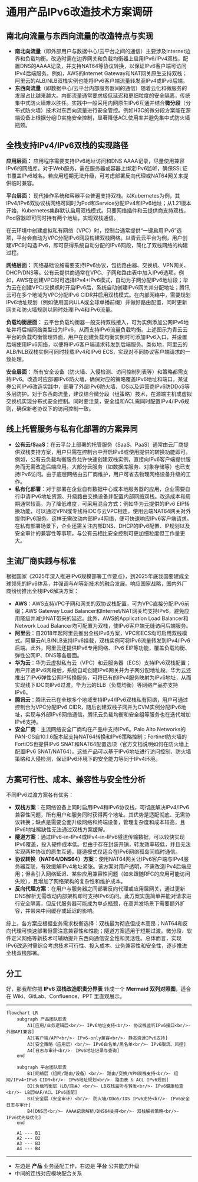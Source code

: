 # 通用产品IPv6改造技术方案调研

## 南北向流量与东西向流量的改造特点与实现

* **南北向流量**（即外部用户与数据中心/云平台之间的通信）主要涉及Internet边界和负载均衡。改造时需在边界网关和负载均衡器上启用IPv6/IPv4双栈，配置DNS的AAAA记录，并支持NAT64等协议转换，以保证IPv6客户端可访问IPv4后端服务。例如，AWS的Internet Gateway和NAT网关原生支持双栈；阿里云的ALB/NLB双栈实例也能将IPv6客户端流量转发至IPv4或IPv6后端。
* **东西向流量**（即数据中心/云平台内部服务器间的通信）随着云化和微服务的发展占比越来越大。内部流量通常要求极低延迟和更细粒度的安全隔离，传统集中式防火墙难以胜任。实践中一般采用内网原生IPv6互通并结合**微分段**（分布式防火墙）技术对东西向流量进行安全管控。例如H3C的微分段方案能在源端设备上根据分组ID实施安全控制，显著降低ACL使用率并避免集中式防火墙瓶颈。

## 全栈支持IPv4/IPv6双栈的实现路径

**应用层面：** 应用程序需要支持IPv6地址访问和DNS AAAA记录，尽量使用兼容IPv6的网络库。对于Web服务，需在服务器或容器上绑定IPv6监听，确保SSL证书覆盖IPv6域名。若应用短期无法升级，可考虑部署反向代理或NAT64网关来提供临时兼容。

**平台层面：** 现代操作系统和容器平台普遍支持双栈。以Kubernetes为例，其IPv4/IPv6双协议栈网络可同时为Pod和Service分配IPv4和IPv6地址；从1.21版本开始，Kubernetes集群默认启用双栈模式。只要网络插件和云提供商支持双栈，Pod容器即可同时持有两个地址，实现双栈通信。

&#x20;在云环境中创建虚拟私有网络（VPC）时，控制台通常提供“一键启用IPv6”选项，平台会自动为VPC分配IPv6网段构建双栈网络。以青云云平台为例，用户创建VPC时勾选IPv6，即可获得系统自动分配的IPv6网段，简化了双栈网络的构建过程。

**网络层面：** 网络基础设施需要支持IPv6协议，包括路由器、交换机、VPN网关、DHCP/DNS等。公有云提供商通常在VPC、子网和路由表中加入IPv6选项。例如，AWS在创建VPC时可选择IPv4+IPv6模式，自动为子网分配IPv6地址段；华为云在创建VPC/交换机时开启IPv6后，系统自动创建IPv6网关并分配地址；腾讯云可在多个地域为VPC分配IPv6 CIDR并启用双栈模式。在内部网络中，需要规划IPv6地址规划（例如使用国内ULA或全球单播前缀）并做好路由配置，同时更新网关和防火墙规则以同时处理IPv4和IPv6流量。

&#x20;**负载均衡层面：** 云平台负载均衡器一般支持双栈接入，可为实例添加公网IPv6地址并将后端网络类型设为IPv6，从而支持IPv6流量负载均衡。上述图示为青云云平台的负载均衡管理界面，用户在创建负载均衡实例时可添加IPv6入口，并设置后端使用IPv6网络，以便将IPv6客户端请求转发到后端服务。类似地，阿里云的ALB/NLB双栈实例可同时挂载IPv4和IPv6 ECS，实现对不同协议客户端请求的一致处理。

**安全层面：** 所有安全设备（防火墙、入侵检测、访问控制列表等）和策略都需支持IPv6。改造时应部署IPv6防火墙，确保对应的策略覆盖IPv6地址和端口。某证券公司IPv6改造实践中，部署了外层IPv6防火墙、IDS以及运营商IPv6防DDoS等多层防护。对于东西向流量，建议结合微分段（组策略）技术，在源端主机或虚拟交换机实现分布式安全控制。同时要注意，安全组和ACL需同时配置IPv4/IPv6规则，确保新老协议下的访问控制一致。

## 线上托管服务与私有化部署的方案异同

* **公有云/SaaS**：在云平台上部署的托管服务（SaaS、PaaS）通常由云厂商提供双栈支持方案，用户只需在控制台中开启IPv6或使用提供的转换功能即可。例如，公有云负载均衡服务允许快速创建双栈实例，直接向IPv6客户端提供服务而无需改造后端应用。大部分云服务（如数据库服务、对象存储等）也已支持IPv6访问。由于底层网络由云厂商维护，用户可省去物理网络设备升级的工作。
* **私有化部署**：对于部署在企业自有数据中心或本地服务器的应用，企业需要自行申请IPv6地址资源、升级路由交换设备并配置内部网络双栈。改造成本和周期通常较高。为了降低难度，可采用混合方式：例如华为云提供的IPv6 EIP转换功能，可以通过VPN或专线将IDC与云VPC相连，使用云端NAT64网关对外提供IPv6服务。这样无需改动内部IPv4网络，便可快速响应IPv6客户端请求。在私有部署场景下，企业还需关注内部DNS、DHCP的IPv6配置、IP规划以及安全审计的兼容性等事项，与公有云相比安全控制可更加细粒度但工作量更大。

## 主流厂商实践与标准

根据国家《2025年深入推进IPv6规模部署工作要点》，到2025年底我国要建成全球领先的IPv6体系，并强调与AI等新技术的融合发展。响应国家战略，国内外厂商纷纷推出全栈IPv6解决方案：

* **AWS**：AWS支持VPC子网和网关的双协议栈配置，可为VPC直接分配IPv6前缀；AWS Gateway Load Balancer和Internet/NAT网关均支持IPv6，避免应用降级并减少NAT带来的延迟。此外，AWS的Application Load Balancer和Network Load Balancer均可配置为双栈，使IPv6客户端无缝访问后端服务。
* **阿里云**：自2018年起阿里云推出全栈IPv6方案，VPC和ECS均可启用双栈模式。阿里云ALB/NLB支持IPv6挂载，双栈实例可将IPv6流量转发到IPv4/IPv6后端。此外，阿里云还提供IPv6专用网络、IPv6 EIP等功能，覆盖负载均衡、弹性公网IP、DNS等各层面。
* **华为云**：华为云虚拟私有云（VPC）和云服务器（ECS）支持IPv6双栈配置；用户开通IPv6网段后，系统自动创建IPv6网关并为子网分配地址段。华为云还推出了IPv6弹性公网IP转换服务，可将已有的IPv4服务映射为IPv6地址，从而实现线下IDC向IPv6过渡。华为云的ELB（负载均衡）等网络产品亦支持IPv6。
* **腾讯云**：腾讯云已在全球多个地域支持IPv4/IPv6双栈私有网络，用户可通过控制台为VPC分配IPv6 CIDR，随后创建双栈子网并为CVM实例分配IPv6地址，实现与外部IPv6网络通信。腾讯云负载均衡和安全组等服务也在迭代增加IPv6支持。
* **安全厂商**：主流网络安全厂商均在产品中支持IPv6。Palo Alto Networks的PAN-OS自10.1.6版本起支持NAT64转换和IPv6策略控制；Fortinet防火墙的FortiOS也提供IPv6 SNAT和NAT64配置选项（官方文档说明如何在防火墙上配置IPv6 SNAT/NAT64）。这些产品可以基于IPv6地址进行访问控制、防火墙策略和入侵检测，保证IPv6环境下的安全能力等同于IPv4环境。

## 方案可行性、成本、兼容性与安全性分析

不同IPv6过渡方案各有优劣：

* **双栈方案**：在网络设备上同时启用IPv4和IPv6协议栈，可彻底解决IPv4/IPv6兼容性问题，所有用户和服务同时获得两个地址。其优势是适配彻底、无需协议转换；缺点是需要全面升级网络和终端设备，管理复杂度和成本较高，且IPv6地址稀缺性无法通过双栈方案缓解。
* **隧道方案**：通过IPv6-in-IPv4或IPv4-in-IPv6隧道传输数据，可以较快实现IPv6覆盖，投入硬件成本低。但由于存在封装开销，转发效率较低，并且无法实现两种协议的原生互通，隧道模式仅适合在IPv6网络孤岛间临时通信。
* **协议转换（NAT64/DNS64）方案**：使用NAT64网关让IPv6客户端与IPv4服务器互联，有效缓解IPv4地址紧张。该方案对用户透明，不需改造IPv4后端应用；但会引入网络延迟、某些应用兼容性问题（如未跟随RFC的应用可能访问失败），且增加了网络架构的复杂性和维护成本。
* **反向代理方案**：在用户与服务器之间部署反向代理或应用层网关，通过更新DNS解析无需改动内部架构即可支持IPv6访问。此方案实施简单并能对请求进行安全隔离，但反代服务器可能成为单点瓶颈，在高并发场景下需要额外扩容，并带来中间缓存或延迟的影响。

综上，各方案应根据业务需求权衡选择：双栈最为彻底但成本高昂；NAT64和反向代理可快速部署但需注意兼容性和性能；隧道方案适用于短期过渡。微分段、软件定义网络等新技术可辅助提升东西向通信安全性和灵活性。总体而言，实现IPv6改造时需综合考虑技术可行性、投入成本、业务兼容性和安全性，逐步推进全栈双栈部署。

## 分工
好，那我帮你把 **IPv6 双栈改造职责分界表** 转成一个 **Mermaid 双列对照图**，适合在 Wiki、GitLab、Confluence、PPT 里直观展示。

---

```mermaid
flowchart LR
    subgraph 产品团队职责
        A1[应用/业务逻辑层<br/>- IPv6地址支持<br/>- 协议栈监听IPv6接口<br/>- 外部API兼容]
        A2[客户端/APP<br/>- IPv6-only兼容<br/>- 静态资源IPv6支持]
        A3[安全策略（应用层）<br/>- IPv6白名单/黑名单<br/>- IPv6限流、风控]
        A4[日志与审计<br/>- IPv6地址记录与查询]
    end

    subgraph 平台团队职责
        B1[网络层（组网/路由/设备）<br/>- 路由/交换/VPN双栈支持<br/>- 组网/IPv4+IPv6 CIDR<br/>- IPv6地址规划<br/>- 路由表 & ACL IPv6规则]
        B2[负载均衡层（LB/网关）<br/>- LB双栈监听与转发<br/>- IPv6健康检查<br/>- LB层WAF/ACL IPv6适配]
        B3[安全层（安全审计）<br/>- 防火墙/DDoS/IDS IPv6支持<br/>- IPv6安全日志与审计]
        B4[DNS层<br/>- AAAA记录解析/DNS64支持<br/>- 双栈解析策略<br/>- IPv6优先级优化]
    end

    A1 --- B1
    A2 --- B2
    A3 --- B3
    A4 --- B4
```

---

* 左边是 **产品** 业务适配工作，右边是 **平台** 公共能力升级
* 中间的连线对应模块配合关系

